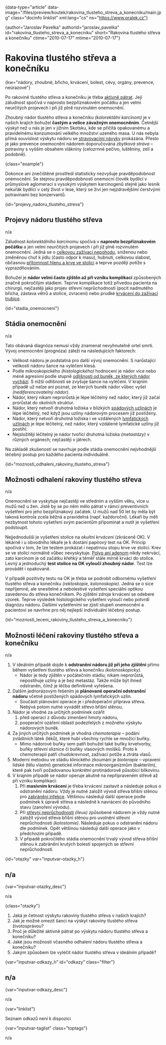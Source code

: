 
{data-type="article" data-image="/files/preview/koutek/rakovina\_tlusteho\_streva\_a\_konecniku/main.jpg" class="docinfo linklist" xml:lang="cs" ns="https://www.pralek.cz"}

{author="Jaroslav Pavelka" authorid="jaroslav\_pavelka" id="rakovina\_tlusteho\_streva\_a_konecniku" short="Rakovina tlustého střeva a konečníku" ctime="2010-07-17" mtime="2010-07-17"}

# Rakovina tlustého střeva a konečníku

<!-- generated attribute kw by user_udpatekw.sh on 2019-01-10, do not edit -->

{kw="nádory, zhoubné, břicho, krvácení, bolest, cévy, orgány, prevence, neúrazové"}

Po rakovině tlustého střeva a konečníku je třeba [aktivně pátrat][1]. Její záludnost spočívá v naprosto bezpříznakovém počátku a jen velmi neurčitých projevech i při již plně rozvinutém onemocnění.

Zhoubný nádor tlustého střeva a konečníku _(kolorektální karcinom)_ je v našich krajích bohužel **častým a velice závažným onemocněním**. Četnější výskyt než u nás je jen v jižním Skotsku, kde se přičítá opakovanému a pravidelnému konzumování velkého množství uzeného masa. U nás nebyla přímá souvislost výskytu nádoru se [stravovacími návyky][2] prokázána. Přesto je jako prevence onemocnění nádorem doporučována _zbytková strava_ – potraviny s vyšším obsahem vlákniny (celozrnné pečivo, luštěniny, zelí a podobně).

{class="example"}

Dokonce ani znečištěné prostředí statisticky nezvyšuje pravděpodobnost onemocnění. Se stejnou pravděpodobností onemocní člověk bydlící v průmyslové aglomeraci s vysokým výskytem karcinogenů stejně jako lesník nekuřák bydlící v celý život v lese, který se živí jen nejzdravějšími čerstvými potravinami bez konzervantů.

{id="projevy\_nadoru\_tlusteho_streva"}

## Projevy nádoru tlustého střeva

n/a

Záludnost _kolorektálního karcinomu_ spočívá v **naprosto bezpříznakovém počátku** a jen velmi neurčitých projevech i při již plně rozvinutém onemocnění. Jedná se o [celkovou zažívací nepohodu][3], sníženou nebo změněnou chuť k jídlu (často odpor k masu), hubnutí, celkovou slabost, občasnou [přítomnost hlenu a krve ve stolici][4] a teprve později potíže s vyprazdňováním.

Bohužel je **nádor velmi často zjištěn až při vzniku komplikací** způsobených značně pokročilým stádiem. Teprve komplikace totiž přivedou pacienta na chirurgii, nejčastěji jako projev střevní neprůchodnosti (pocit nadmutého břicha, zástava větrů a stolice, zvracení) nebo prudké [krvácení do zažívací trubice][5].

{id="stadia_onemocneni"}

## Stádia onemocnění

n/a

Tato obávaná diagnóza nemusí vždy znamenat nevyhnutelně ortel smrti. Vývoj onemocnění (prognóza) záleží na následujících faktorech:

  * Velikost nádoru je podstatná pro další vývoj onemocnění. S narůstající velikostí nádoru šance na vyléčení klesá.
  * Podle mikroskopického _(histologického)_ hodnocení je nádor více nebo méně agresivní podle stupně [odlišnosti od buněk, ze kterých nádor vychází][6]. S nižší odlišností se zvyšuje šance na vyléčení. V krajním případě už nelze ani poznat, ze kterých buněk nádor vůbec vyšel _(nediferencovatelný nádor)_.
  * Nádor, který nikam neprorůstá je lépe léčitelný než nádor, který již začal prorůstat do okolních struktur.
  * Nádor, který netvoří druhotná ložiska v blízkých [spádových uzlinách][7] je lépe léčitelný, než když jsou uzliny nádorovým procesem již postiženy.
  * Nádor, který netvoří druhotná ložiska i ve vzdálených [lymfatických uzlinách][7] je lépe léčitelný, než nádor, který vzdálené lymfatické uzliny již postihl.
  * Nejsložitěji léčitelný je nádor tvořící druhotná ložiska _(metastázy)_ v různých orgánech; nejčastěji v játrech.

Na základě zkušeností se navrhuje podle stádia onemocnění nejvhodnější léčebný postup pro každého pacienta individuálně.

{id="moznosti\_odhaleni\_rakoviny\_tlusteho\_streva"}

## Možnosti odhalení rakoviny tlustého střeva

n/a

Onemocnění se vyskytuje nejčastěji ve středním a vyšším věku, více u mužů než u žen. Jistě by se po něm mělo pátrat v rámci preventivních vyšetření pro jeho bezpříznakový začátek. U mužů nad 50 let by měla být taková kontrola zcela běžná a pravidelná (např. každoroční). Lékaři by měli nezbytnost tohoto vyšetření svým pacientům připomínat a nutit je vyšetření podstoupit.

Nejjednodušší je vyšetření stolice na _okultní krvácení_ (zkráceně OK). V lékárně i u obvodního lékaře je k dostání papírový test na OK. Princip spočívá v tom, že lze testem prokázat i nepatrnou stopu krve ve stolici. Krev se ve stolici normálně vůbec nevyskytuje. [Polyp ani adenom][8] nikdy nekrvácí, zato karcinom je od začátku křehký a téměř stále mírně krvácí do stolice. Levný a jednoduchý **test stolice na OK vyloučí zhoubný nádor**. Test lze provádět i opakovaně.

V případě pozitivity testu na OK je třeba se podrobit odbornému vyšetření tlustého střeva a konečníku _(rektoskopie, kolonoskopie)_. Jedná se o sice nepříjemné, ale snesitelné a nebolestivé vyšetření speciální optikou zavedenou do střeva konečníkem. Po zjištění zdroje krvácení se odebere vzorek. Teprve výsledek histologického vyšetření vyloučí nebo potvrdí diagnózu nádoru. Dalšími vyšetřeními se zjistí stupeň onemocnění a pacientovi se navrhne pro něj nejlepší individuální léčebný postup.

{id="moznosti\_leceni\_rakoviny\_tlusteho\_streva\_a\_konecniku"}

## Možnosti léčení rakoviny tlustého střeva a konečníku

n/a

  1. V ideálním případě dojde k **odstranění nádoru již při jeho zjištění** přímo během vyšetření tlustého střeva a konečníku _(kolonoskopicky)_.
      * Nádor je tedy zjištěn v počátečním stádiu; nikam neprorůstá, nepostihuje uzliny a je bez metastáz. Takže může být ihned odstraněn, čímž je léčba definitivně vyřešena.
  2. Dalším jednorázovým řešením je **plánované operační odstranění nádoru** včetně postižených spádových lymfatických uzlin.
      * Součástí plánování operace je i předoperační příprava střeva. Nebývá potom nutné vyvádět střevo břišní stěnou.
  3. Nádor je vhodné za určitých podmínek ozářit
      1. před operací z důvodu zmenšení hmoty nádoru,
      2. pooperační ozáření oblastí podezřelých z možného výskytu nádorových buněk.
  4. Za jiných určitých podmínek je vhodná _chemoterapie_ – podání zvláštních látek (léků), které hubí všechny rychle se množící buňky.
      * Mimo nádorové buňky sem patří bohužel také buňky krvetvorby, buňky střevní sliznice či buňky vlasových mníšků. Proto k chemoterapii patří chudokrevnost, zažívací potíže a ztráta vlasů.
  5. Moderní metodou ve stádiu klinického zkoumání je _bioterapie_ – vpravení lidské (tělu vlastní) genetické informace mikroorganizmům (bakteriím), které pak tvoří požadovanou konkrétní protinádorově působící bílkovinu.
  6. V krajním případě se nádor operuje akutně na nepřipraveném střevě až při vzniku komplikací:
      1. Při **masívním krvácení** je třeba krvácení zastavit a následuje pokus o odstranění nádoru. Vždy je nutné založit vývod střeva břišní stěnou pro [zabránění infekce][9]. Většinou následují další operace podle podmínek k úpravě střeva a následně k navrácení do původního stavu (zanoření vývodu).
      2. Při [střevní neprůchodnosti][10] _(ileus)_ způsobené nádorem je vždy nutné založit vývod střeva břišní stěnou pro uvolnění střevní neprůchodnosti _(kolostomie)_. Následuje pokus o odstranění nádoru dle podmínek. Opět většinou následují další operace jako v předchozím případě.
      3. V případě pokročilého stádia onemocnění trvalý vývod střeva břišní stěnou k zabránění krutých bolestí spojených se střevní neprůchodností.

{id="otazky" var="inputvar-otazky_h"}

## n/a

{var="inputvar-otazky_desc"}

n/a

{class="otazky"}

  1. Jaká je četnost výskytu rakoviny tlustého střeva v našich krajích?
  2. Jak je možné omezit šanci na výskyt rakoviny tlustého střeva životosprávou?
  3. Proč je důležité aktivně pátrat po výskytu nádoru tlustého střeva a konečníku?
  4. Jaké jsou možnosti včasného odhalení nádoru tlustého střeva a konečníku?
  5. Jakým způsobem lze vyléčit nádor tlustého střeva v ideálním případě?

{var="inputvar-odkazy_h" id="odkazy" class="filter"}

## n/a

{var="inputvar-odkazy_desc"}

n/a

{var="linklist"}

Seznam odkazů není k dispozici

{var="inputvar-taglist" class="toptags"}

n/a

 [1]: odhaleni_rakoviny
 [2]: stravovaci_navyky
 [3]: funkcni_poruchy_traveni
 [4]: krvaceni_z_konecniku
 [5]: komplikace_vredu
 [6]: nezhoubny_nebo_zhoubny_nador
 [7]: lymfaticke_uzliny
 [8]: nezhoubne_nadory
 [9]: zanet
 [10]: strevni_nepruchodnost


